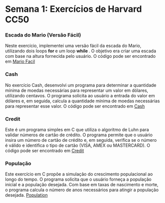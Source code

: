 # Semana 1: Exercícios de Harvard CC50

<h3>Escada do Mario (Versão Fácil)</h3>

<p>Neste exercício, implementei uma versão fácil da escada do Mario, utilizando dois loops <strong> for </strong>
e um loop <strong> while </strong>. O objetivo era criar uma escada com base na altura fornecida pelo usuário. 
O código pode ser encontrado em 
  <a href="https://github.com/VNNiH/CC50-Harvard/blob/main/WEEK1/MarioFacil.c">Mario Facil</a>
</p>
<h3>Cash</h3>
<p>No exercício Cash, desenvolvi um programa para determinar a quantidade mínima de moedas necessárias para representar um valor em dólares, utilizando centavos. O programa solicita ao usuário a entrada do valor em dólares e, em seguida, calcula a quantidade mínima de moedas necessárias para representar esse valor. 
O código pode ser encontrado em 
  <a href="https://github.com/VNNiH/CC50-Harvard/blob/main/WEEK1/Cash.c">Cash</a>
</p>
<h3>Credit</h3>
<p>Este é um programa simples em C que utiliza o algoritmo de Luhn para validar números de cartão de crédito. O programa permite que o usuário insira um número de cartão de crédito e, em seguida, verifica se o número é válido e identifica o tipo de cartão (VISA, AMEX ou MASTERCARD).
O código pode ser encontrado em 
  <a href="https://github.com/VNNiH/CC50-Harvard/blob/main/WEEK1/Credit.c">Credit</a>
</p>
<h3>População</h3>
<p>Este exercício em C propõe a simulação do crescimento populacional ao longo do tempo. O programa solicita que o usuário forneça a população inicial e a população desejada. Com base em taxas de nascimento e morte, o programa calcula o número de anos necessários para atingir a população desejada.
<a href="https://github.com/VNNiH/CC50-Harvard/blob/main/WEEK1/Lab1-Population.c">Population</a>
</p>

